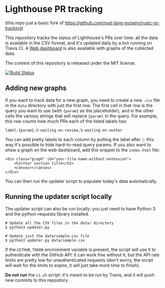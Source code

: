 # Lighthouse PR tracking

(this repo just a basic fork of https://github.com/rust-lang-nursery/rustc-pr-tracking)

This repository tracks the status of Lighthouse's PRs over time: all the data is
available in the CSV format, and it's updated daily by a bot running on Travis
CI. A [Web dashboard](https://rust-lang-nursery.github.io/rustc-pr-tracking/) is
also available with graphs of the collected data.

The content of this repository is released under the MIT license.

[![Build Status](https://travis-ci.org/rust-lang-nursery/rustc-pr-tracking.svg?branch=master)](https://travis-ci.org/rust-lang-nursery/rustc-pr-tracking)

## Adding new graphs

If you want to track data for a new graph, you need to create a new `.csv` file
in the `data` directory with just the first row. The first cell in that row is
the query you want to use (with `{param}` as the placeholder), and in the other
cells the various strings that will replace `{param}` in the query. For example,
this row counts how much PRs each of the listed labels has:

```
label:{param},S-waiting-on-review,S-waiting-on-author
```

You can add pretty labels to each column by putting the label after `|`: this
way it's possible to hide hard-to-read query params. If you also want to show a
graph on the web dashboard, add this snippet to the `index.html` file:

```
<div class="graph" id="your-file-name-without-extension">
    <h2>Your section title</h2>
    <canvas></canvas>
</div>
```

You can then run the updater script to populate today's data automatically.

## Running the updater script locally

The updater script can also be run locally: you just need to have Python 3 and
the python-requests library installed.

```
# Update all the CSV files in the data/ directory
$ python3 updater.py

# Update just the data/sample.csv file
$ python3 updater.py data/sample.csv
```

If the `GITHUB_TOKEN` environment variable is present, the script will use it
to authenticate with the GitHub API: it can work fine without it, but the API
rate limits are pretty low for unauthenticated requests (don't worry, the
script will wait for the limits to expire, it will just take more time to
finish).

**Do not run** the `ci.sh` script: it's meant to be run by Travis, and it will
push new commits to this repository.
